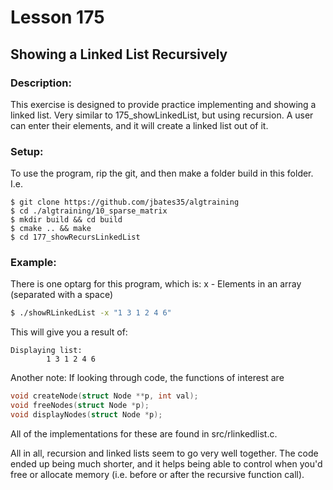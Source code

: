 # Lesson 175
## Showing a Linked List Recursively
### Description:
This exercise is designed to provide practice implementing and showing a linked list. Very similar to 175_showLinkedList, but using recursion. A user can enter their elements, and it will create a linked list out of it.
### Setup: 
To use the program, rip the git, and then make a folder build in this folder. I.e.
```
$ git clone https://github.com/jbates35/algtraining
$ cd ./algtraining/10_sparse_matrix
$ mkdir build && cd build
$ cmake .. && make
$ cd 177_showRecursLinkedList 
```
### Example:
There is one optarg for this program, which is:
x - Elements in an array (separated with a space)
```bash
$ ./showRLinkedList -x "1 3 1 2 4 6"
```
This will give you a result of:
```
Displaying list:
        1 3 1 2 4 6 
```
Another note: If looking through code, the functions of interest are 
```c
void createNode(struct Node **p, int val);
void freeNodes(struct Node *p);
void displayNodes(struct Node *p);
```
All of the implementations for these are found in src/rlinkedlist.c. 

All in all, recursion and linked lists seem to go very well together. The code ended up being much shorter, and it helps being able to control when you'd free or allocate memory (i.e. before or after the recursive function call).